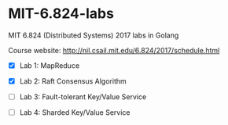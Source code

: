# MIT-6.824-labs
MIT 6.824 (Distributed Systems) 2017 labs in Golang

Course website: http://nil.csail.mit.edu/6.824/2017/schedule.html

- [x] Lab 1: MapReduce

- [x] Lab 2: Raft Consensus Algorithm

- [ ] Lab 3: Fault-tolerant Key/Value Service

- [ ] Lab 4: Sharded Key/Value Service


